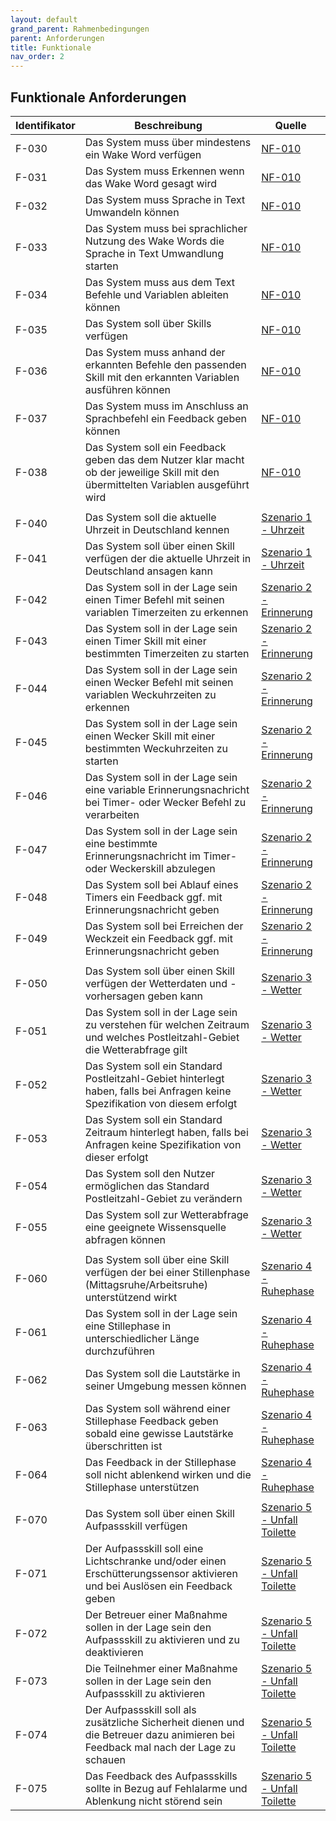 ```yaml
---
layout: default
grand_parent: Rahmenbedingungen
parent: Anforderungen
title: Funktionale
nav_order: 2
---
```



## Funktionale Anforderungen  

| Identifikator | Beschreibung                                                                                                                        | Quelle                                                                                                           |
| ------------- | ----------------------------------------------------------------------------------------------------------------------------------- | ---------------------------------------------------------------------------------------------------------------- |
| F-030         | Das System muss über mindestens ein Wake Word verfügen                                                                                         | [NF-010](/pages/rahmenbedingung/anforderungen/nicht-funktionale#nichtfunktionale-anforderungen)                                                                                                           |
| F-031         | Das System muss Erkennen wenn das Wake Word gesagt wird                                                                             | [NF-010](/pages/rahmenbedingung/anforderungen/nicht-funktionale#nichtfunktionale-anforderungen)                                                                                                           |
| F-032         | Das System muss Sprache in Text Umwandeln können                                                                                    | [NF-010](/pages/rahmenbedingung/anforderungen/nicht-funktionale#nichtfunktionale-anforderungen)                                                                                                           |
| F-033         | Das System muss bei sprachlicher Nutzung des Wake Words die Sprache in Text Umwandlung starten                                      | [NF-010](/pages/rahmenbedingung/anforderungen/nicht-funktionale#nichtfunktionale-anforderungen)                                                                                                           |
| F-034         | Das System muss aus dem Text Befehle und Variablen ableiten können                                                                  | [NF-010](/pages/rahmenbedingung/anforderungen/nicht-funktionale#nichtfunktionale-anforderungen)                                                                                                           |
| F-035         | Das System soll über Skills verfügen                                                                                                | [NF-010](/pages/rahmenbedingung/anforderungen/nicht-funktionale#nichtfunktionale-anforderungen)                                                                                                           |
| F-036         | Das System muss anhand der erkannten Befehle den passenden Skill mit den erkannten Variablen ausführen können                       | [NF-010](/pages/rahmenbedingung/anforderungen/nicht-funktionale#nichtfunktionale-anforderungen)                                                                                                           |
| F-037         | Das System muss im Anschluss an Sprachbefehl ein Feedback geben können                                                              | [NF-010](/pages/rahmenbedingung/anforderungen/nicht-funktionale#nichtfunktionale-anforderungen)                                                                                                           |
| F-038         | Das System soll ein Feedback geben das dem Nutzer klar macht ob der jeweilige Skill mit den übermittelten Variablen ausgeführt wird | [NF-010](/pages/rahmenbedingung/anforderungen/nicht-funktionale#nichtfunktionale-anforderungen)                                                                                                           |
|          |                                                                                                                                     |                                                                                                                  |
| F-040         | Das System soll die aktuelle Uhrzeit in Deutschland kennen                                                                          | [Szenario 1 - Uhrzeit](/pages/vorbereitung/szenarien/pages/uhrzeit)                                                                  |
| F-041         | Das System soll über einen Skill verfügen der die aktuelle Uhrzeit in Deutschland ansagen kann                                      | [Szenario 1 - Uhrzeit](/pages/vorbereitung/szenarien/pages/uhrzeit)                                                                  |
| F-042         | Das System soll in der Lage sein einen Timer Befehl mit seinen variablen Timerzeiten zu erkennen                                    | [Szenario 2 - Erinnerung](/pages/vorbereitung/szenarien/pages/erinnerung)                                                               |
| F-043         | Das System soll in der Lage sein einen Timer Skill mit einer bestimmten Timerzeiten zu starten                                      | [Szenario 2 - Erinnerung](/pages/vorbereitung/szenarien/pages/erinnerung)                                                               |
| F-044         | Das System soll in der Lage sein einen Wecker Befehl mit seinen variablen Weckuhrzeiten zu erkennen                                 | [Szenario 2 - Erinnerung](/pages/vorbereitung/szenarien/pages/erinnerung)                                                               |
| F-045         | Das System soll in der Lage sein einen Wecker Skill mit einer bestimmten Weckuhrzeiten zu starten                                   | [Szenario 2 - Erinnerung](/pages/vorbereitung/szenarien/pages/erinnerung)                                                               |
| F-046         | Das System soll in der Lage sein eine variable Erinnerungsnachricht bei Timer- oder Wecker Befehl zu verarbeiten                    | [Szenario 2 - Erinnerung](/pages/vorbereitung/szenarien/pages/erinnerung)                                                               |
| F-047         | Das System soll in der Lage sein eine bestimmte Erinnerungsnachricht im Timer- oder Weckerskill abzulegen                           | [Szenario 2 - Erinnerung](/pages/vorbereitung/szenarien/pages/erinnerung)                                                               |
| F-048         | Das System soll bei Ablauf eines Timers ein Feedback ggf. mit Erinnerungsnachricht geben                                            | [Szenario 2 - Erinnerung](/pages/vorbereitung/szenarien/pages/erinnerung)                                                               |
| F-049         | Das System soll bei Erreichen der Weckzeit ein Feedback ggf. mit Erinnerungsnachricht geben                                         | [Szenario 2 - Erinnerung](/pages/vorbereitung/szenarien/pages/erinnerung)                                                               |
|               |                                                                                                                                     |                                                                                                                  |
| F-050         | Das System soll über einen Skill verfügen der Wetterdaten und -vorhersagen geben kann                                               | [Szenario 3 - Wetter](/pages/vorbereitung/szenarien/pages/wetter)                                                              |
| F-051         | Das System soll in der Lage sein zu verstehen für welchen Zeitraum und welches Postleitzahl-Gebiet die Wetterabfrage gilt           | [Szenario 3 - Wetter](/pages/vorbereitung/szenarien/pages/wetter)                                                              |
| F-052         | Das System soll ein Standard Postleitzahl-Gebiet hinterlegt haben, falls bei Anfragen keine Spezifikation von diesem erfolgt        | [Szenario 3 - Wetter](/pages/vorbereitung/szenarien/pages/wetter)                                                              |
| F-053         | Das System soll ein Standard Zeitraum hinterlegt haben, falls bei Anfragen keine Spezifikation von dieser erfolgt                   | [Szenario 3 - Wetter](/pages/vorbereitung/szenarien/pages/wetter)                                                              |
| F-054         | Das System soll den Nutzer ermöglichen das Standard Postleitzahl-Gebiet zu verändern                                                | [Szenario 3 - Wetter](/pages/vorbereitung/szenarien/pages/wetter)                                                              |
| F-055         | Das System soll zur Wetterabfrage eine geeignete Wissensquelle abfragen können                                                      | [Szenario 3 - Wetter](/pages/vorbereitung/szenarien/pages/wetter)                                                              |
|          |                                                                                                                                     |                                                                                                                  |
| F-060         | Das System soll über eine Skill verfügen der bei einer Stillenphase (Mittagsruhe/Arbeitsruhe) unterstützend wirkt                   |  [Szenario 4 - Ruhephase](/pages/vorbereitung/szenarien/pages/ruhephase)                                                                                              |
| F-061         | Das System soll in der Lage sein eine Stillephase in unterschiedlicher Länge durchzuführen                                          | [Szenario 4 - Ruhephase](/pages/vorbereitung/szenarien/pages/ruhephase)                                                                                            |
| F-062         | Das System soll die Lautstärke in seiner Umgebung messen können                                                                     |  [Szenario 4 - Ruhephase](/pages/vorbereitung/szenarien/pages/ruhephase)                                                                                              |
| F-063         | Das System soll während einer Stillephase Feedback geben sobald eine gewisse Lautstärke überschritten ist                           |  [Szenario 4 - Ruhephase](/pages/vorbereitung/szenarien/pages/ruhephase)                                                                                              |
| F-064         | Das Feedback in der Stillephase soll nicht ablenkend wirken und die Stillephase unterstützen                                        |  [Szenario 4 - Ruhephase](/pages/vorbereitung/szenarien/pages/ruhephase)                                                                                              |
|          |                                                                                                                                     |                                                                                                                  |
| F-070         | Das System soll über einen Skill Aufpassskill verfügen                                                                              | [Szenario 5 - Unfall Toilette](/pages/vorbereitung/szenarien/pages/unfallKlo)                                                                      |
| F-071         | Der Aufpassskill soll eine Lichtschranke und/oder einen Erschütterungssensor aktivieren und bei Auslösen ein Feedback geben            | [Szenario 5 - Unfall Toilette](/pages/vorbereitung/szenarien/pages/unfallKlo)                                                                      |
| F-072         | Der Betreuer einer Maßnahme sollen in der Lage sein den Aufpassskill zu aktivieren und zu deaktivieren                              | [Szenario 5 - Unfall Toilette](/pages/vorbereitung/szenarien/pages/unfallKlo)                                                                      |
| F-073         | Die Teilnehmer einer Maßnahme sollen in der Lage sein den Aufpassskill zu aktivieren                                                | [Szenario 5 - Unfall Toilette](/pages/vorbereitung/szenarien/pages/unfallKlo)                                                                      |
| F-074         | Der Aufpassskill soll als zusätzliche Sicherheit dienen und die Betreuer dazu animieren bei Feedback mal nach der Lage zu schauen   | [Szenario 5 - Unfall Toilette](/pages/vorbereitung/szenarien/pages/unfallKlo)                                                                      |
| F-075         | Das Feedback des Aufpassskills sollte in Bezug auf Fehlalarme und Ablenkung nicht störend sein                                      | [Szenario 5 - Unfall Toilette](/pages/vorbereitung/szenarien/pages/unfallKlo)                                                                      |
